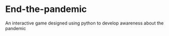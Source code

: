 # End-the-pandemic
An interactive game designed using python to develop awareness about the pandemic
